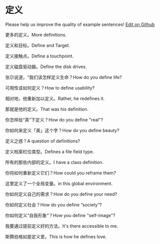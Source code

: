 # 定义

Please help us improve the quality of example sentences! [Edit on Github](https://github.com/jiyushe/jiyu-example-sentence-source/blob/main/chinese/dingyi.md)

<p><span class="chinese">更多的定义。</span><span class="english">More definitions.</span></p>

<p><span class="chinese">定义和目标。</span><span class="english">Define and Target.</span></p>

<p><span class="chinese">定义接触点。</span><span class="english">Define a touchpoint.</span></p>

<p><span class="chinese">定义磁盘驱动器。</span><span class="english">Define the disk drives.</span></p>

<p><span class="chinese">张尕说道，“我们该怎样定义生命？</span><span class="english">How do you define life?</span></p>

<p><span class="chinese">可用性该如何定义？</span><span class="english">How to define usability?</span></p>

<p><span class="chinese">相对地，他重新加以定义。</span><span class="english">Rather, he redefines it.</span></p>

<p><span class="chinese">那就是他的定义。</span><span class="english">That was his definition.</span></p>

<p><span class="chinese">你怎样给“真”下定义？</span><span class="english">How do you define "real"?</span></p>

<p><span class="chinese">你如何来定义「美」这个字？</span><span class="english">How do you define beauty?</span></p>

<p><span class="chinese">定义之惑？</span><span class="english">A question of definitions?</span></p>

<p><span class="chinese">定义档案栏位类型。</span><span class="english">Defines a file field type.</span></p>

<p><span class="chinese">所有的那些内部的定义。</span><span class="english">I have a class definition.</span></p>

<p><span class="chinese">你将如何重新定义它们？</span><span class="english">How could you reframe them?</span></p>

<p><span class="chinese">这里定义了一个全局变量。</span><span class="english">in this global environment.</span></p>

<p><span class="chinese">你如何定义自己的需求？</span><span class="english">How do you define your need?</span></p>

<p><span class="chinese">你如何定义社会？</span><span class="english">How do you define “society”?</span></p>

<p><span class="chinese">你如何定义“自我形象“？</span><span class="english">How you define "self-image"?</span></p>

<p><span class="chinese">我要通过提前定义好的方法。</span><span class="english">It's there accessible to me.</span></p>

<p><span class="chinese">斯腾伯格如是定义爱。</span><span class="english">This is how he defines love.</span></p>

